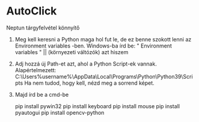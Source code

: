 # AutoClick
Neptun tárgyfelvétel könnyítő


1. Meg kell keresni a Python maga hol fut le, de ez benne szokott lenni az Environment variables -ben. Windows-ba írd be: " Environment variables " || (környezeti váltózók) azt hiszem

2. Adj hozzá új Path-et azt, ahol a Python Script-ek vannak. Alapértelmezett: C:\Users\%username%\AppData\Local\Programs\Python\Python39\Scripts
Ha nem tudod, hogy kell, nézd meg a sorrend képet.
3. Majd írd be a cmd-be

	pip install pywin32
	pip install keyboard
	pip install mouse
	pip install pyautogui
	pip install opencv-python

